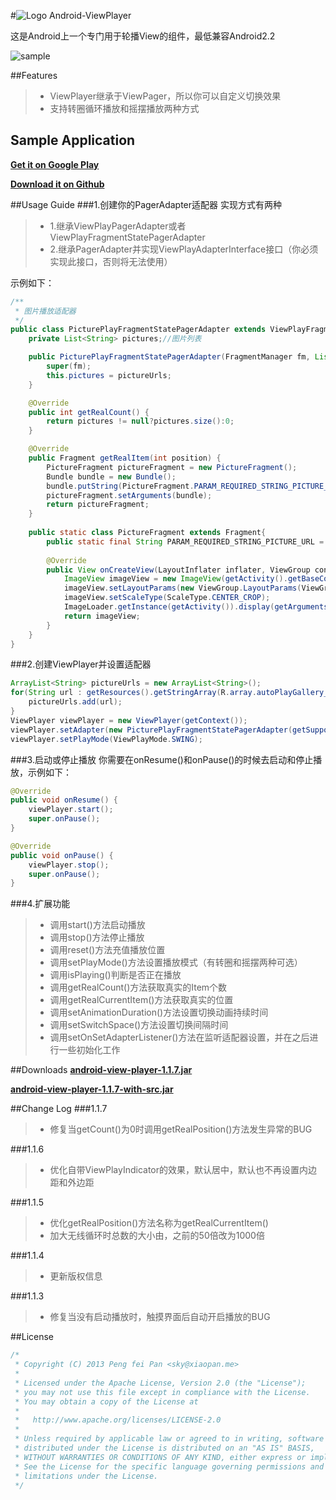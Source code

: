 #![Logo](https://github.com/xiaopansky/Android-ViewPlayer/raw/master/res/drawable-mdpi/ic_launcher.png) Android-ViewPlayer

这是Android上一个专门用于轮播View的组件，最低兼容Android2.2

![sample](https://github.com/xiaopansky/Android-ViewPlayer/raw/master/docs/sample.png)

##Features
>* ViewPlayer继承于ViewPager，所以你可以自定义切换效果
>* 支持转圈循环播放和摇摆播放两种方式

## Sample Application
**[Get it on Google Play](https://play.google.com/store/apps/details?id=me.xiaopan.android.viewplayer)**

**[Download it on Github](https://github.com/xiaopansky/Android-ViewPlayer/raw/master/releases/Android-ViewPlayer_1.1.5.1.apk)**

##Usage Guide
###1.创建你的PagerAdapter适配器
实现方式有两种
>* 1.继承ViewPlayPagerAdapter或者ViewPlayFragmentStatePagerAdapter
>* 2.继承PagerAdapter并实现ViewPlayAdapterInterface接口（你必须实现此接口，否则将无法使用）

示例如下：
```java
/**
 * 图片播放适配器
 */
public class PicturePlayFragmentStatePagerAdapter extends ViewPlayFragmentStatePagerAdapter {
	private List<String> pictures;//图片列表

	public PicturePlayFragmentStatePagerAdapter(FragmentManager fm, List<String> pictureUrls) {
		super(fm);
		this.pictures = pictureUrls;
	}

	@Override
	public int getRealCount() {
		return pictures != null?pictures.size():0;
	}

	@Override
	public Fragment getRealItem(int position) {
		PictureFragment pictureFragment = new PictureFragment();
		Bundle bundle = new Bundle();
		bundle.putString(PictureFragment.PARAM_REQUIRED_STRING_PICTURE_URL, pictures.get(position));
		pictureFragment.setArguments(bundle);
		return pictureFragment;
	}
	
	public static class PictureFragment extends Fragment{
		public static final String PARAM_REQUIRED_STRING_PICTURE_URL = "PARAM_REQUIRED_STRING_PICTURE_URL";
		
		@Override
		public View onCreateView(LayoutInflater inflater, ViewGroup container, Bundle savedInstanceState) {
			ImageView imageView = new ImageView(getActivity().getBaseContext());
			imageView.setLayoutParams(new ViewGroup.LayoutParams(ViewGroup.LayoutParams.MATCH_PARENT, ViewGroup.LayoutParams.MATCH_PARENT));
			imageView.setScaleType(ScaleType.CENTER_CROP);
			ImageLoader.getInstance(getActivity()).display(getArguments().getString(PARAM_REQUIRED_STRING_PICTURE_URL), imageView, OptionType.VIEW_PLAYER);
			return imageView;
		}
	}
}
```

###2.创建ViewPlayer并设置适配器
```java
ArrayList<String> pictureUrls = new ArrayList<String>();
for(String url : getResources().getStringArray(R.array.autoPlayGallery_urls2)){
	pictureUrls.add(url);
}
ViewPlayer viewPlayer = new ViewPlayer(getContext());
viewPlayer.setAdapter(new PicturePlayFragmentStatePagerAdapter(getSupportFragmentManager(), pictureUrls));
viewPlayer.setPlayMode(ViewPlayMode.SWING);
```

###3.启动或停止播放
你需要在onResume()和onPause()的时候去启动和停止播放，示例如下：
```java
@Override
public void onResume() {
	viewPlayer.start();
	super.onPause();
}

@Override
public void onPause() {
	viewPlayer.stop();
	super.onPause();
}
```

###4.扩展功能
>* 调用start()方法启动播放
>* 调用stop()方法停止播放
>* 调用reset()方法充值播放位置
>* 调用setPlayMode()方法设置播放模式（有转圈和摇摆两种可选）
>* 调用isPlaying()判断是否正在播放
>* 调用getRealCount()方法获取真实的Item个数
>* 调用getRealCurrentItem()方法获取真实的位置
>* 调用setAnimationDuration()方法设置切换动画持续时间
>* 调用setSwitchSpace()方法设置切换间隔时间
>* 调用setOnSetAdapterListener()方法在监听适配器设置，并在之后进行一些初始化工作

##Downloads
**[android-view-player-1.1.7.jar](https://github.com/xiaopansky/Android-ViewPlayer/raw/master/releases/android-view-player-1.1.7.jar)**

**[android-view-player-1.1.7-with-src.jar](https://github.com/xiaopansky/Android-ViewPlayer/raw/master/releases/android-view-player-1.1.7-with-src.jar)**

##Change Log
###1.1.7
>* 修复当getCount()为0时调用getRealPosition()方法发生异常的BUG

###1.1.6
>* 优化自带ViewPlayIndicator的效果，默认居中，默认也不再设置内边距和外边距

###1.1.5
>* 优化getRealPosition()方法名称为getRealCurrentItem()
>* 加大无线循环时总数的大小由，之前的50倍改为1000倍

###1.1.4
>* 更新版权信息

###1.1.3
>* 修复当没有启动播放时，触摸界面后自动开启播放的BUG

##License
```java
/*
 * Copyright (C) 2013 Peng fei Pan <sky@xiaopan.me>
 * 
 * Licensed under the Apache License, Version 2.0 (the "License");
 * you may not use this file except in compliance with the License.
 * You may obtain a copy of the License at
 * 
 *   http://www.apache.org/licenses/LICENSE-2.0
 * 
 * Unless required by applicable law or agreed to in writing, software
 * distributed under the License is distributed on an "AS IS" BASIS,
 * WITHOUT WARRANTIES OR CONDITIONS OF ANY KIND, either express or implied.
 * See the License for the specific language governing permissions and
 * limitations under the License.
 */
```
